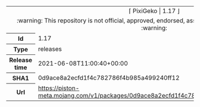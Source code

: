 <html><table>
<tr><td colspan="2" align="center"><img width="0" height="0"><br/>⌈ PixiGeko | 1.17 ⌋<br/><img width="0" height="0"></td></tr>
<tr><td colspan="2" align="center"><img width="0" height="0"><br/>
:warning: This repository is not official, approved, endorsed, associated or connected with Mojang :warning:
<br/><img width="0" height="0"></td></tr>
<tr><th>Id</th><td>1.17</td></tr>
<tr><th>Type</th><td>releases</td></tr>
<tr><th>Release time</th><td>2021-06-08T11:00:40+00:00</td></tr>
<tr><th>SHA1</th><td>0d9ace8a2ecfd1f4c782786f4b985a499240ff12</td></tr>
<tr><th>Url</th><td><a href="https://piston-meta.mojang.com/v1/packages/0d9ace8a2ecfd1f4c782786f4b985a499240ff12/1.17.json">https://piston-meta.mojang.com/v1/packages/0d9ace8a2ecfd1f4c782786f4b985a499240ff12/1.17.json</a></td></tr>